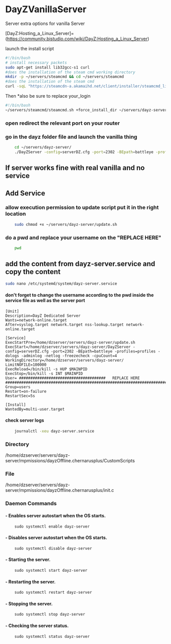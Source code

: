 # DayZVanillaServer
Server extra options for vanilla Server

[DayZ:Hosting_a_Linux_Server]=(https://community.bistudio.com/wiki/DayZ:Hosting_a_Linux_Server)

launch the install script
```sh
#!/bin/bash
# install necessary packets 
sudo apt-get install lib32gcc-s1 curl
#does the installation of the steam cmd working directory
mkdir -p ~/servers/steamcmd && cd ~/servers/steamcmd
#does the installation of the steam cmd 
curl -sqL "https://steamcdn-a.akamaihd.net/client/installer/steamcmd_linux.tar.gz" | tar zxvf -
```
Then  *also be sure to replace your_login 
```sh
#!/bin/bash
~/servers/steamcmd/steamcmd.sh +force_install_dir ~/servers/dayz-server/ +login your_login +app_update 223350 +quit 
```



### open redirect the relevant port on your router
### go in the dayz folder file and launch the vanilla thing 
```sh
    cd ~/servers/dayz-server/
    ./DayZServer -config=serverDZ.cfg -port=2302 -BEpath=battleye -profiles=profiles -dologs -adminlog -netlog -freezecheck -cpuCount=4
```



## If server works fine with real vanilla  and no service 

## Add Service

### allow execution permission to update script put it in the right location 
```sh
    sudo chmod +x ~/servers/dayz-server/update.sh
```

### do a pwd and replace your username on the "REPLACE HERE"
```sh
    pwd
```
## add the content from dayz-server.service and copy the content 

```sh
sudo nano /etc/systemd/system/dayz-server.service
```
#### don't forget to change the username according to the pwd inside the service file  as well as the server port 
```.service
[Unit]
Description=DayZ Dedicated Server
Wants=network-online.target
After=syslog.target network.target nss-lookup.target network-online.target

[Service]
ExecStartPre=/home/dzserver/servers/dayz-server/update.sh
ExecStart=/home/dzserver/servers/dayz-server/DayZServer -config=serverDZ.cfg -port=2302 -BEpath=battleye -profiles=profiles -dologs -adminlog -netlog -freezecheck -cpuCount=4
WorkingDirectory=/home/dzserver/servers/dayz-server/
LimitNOFILE=100000
ExecReload=/bin/kill -s HUP $MAINPID
ExecStop=/bin/kill -s INT $MAINPID
User= ######################################   REPLACE HERE ##############################################################################################################
Group=users                                     
Restart=on-failure
RestartSec=5s

[Install]
WantedBy=multi-user.target
```





#### check server logs 
```sh 
    journalctl -xeu dayz-server.service
```







### Directory
/home/dzserver/servers/dayz-server/mpmissions/dayzOffline.chernarusplus/CustomScripts
### File
/home/dzserver/servers/dayz-server/mpmissions/dayzOffline.chernarusplus/init.c

### Daemon Commands
#### - Enables server autostart when the OS starts.
```
    sudo systemctl enable dayz-server 
```
#### - Disables server autostart when the OS starts.
```
    sudo systemctl disable dayz-server 
```
####  - Starting the server.
```
    sudo systemctl start dayz-server
```
#### - Restarting the server.
```
    sudo systemctl restart dayz-server 
```
#### - Stopping the server.
```
    sudo systemctl stop dayz-server 
```
#### - Checking the server status.
```
    sudo systemctl status dayz-server 
```